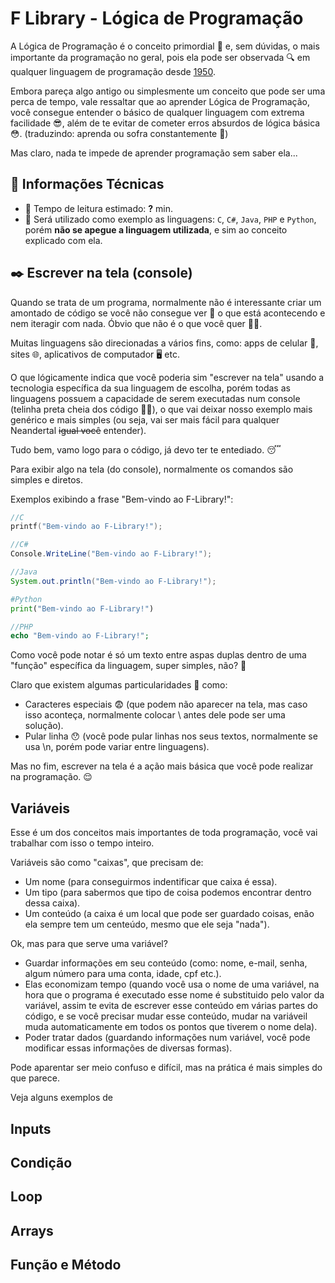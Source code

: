 # F Library - Lógica de Programação

A Lógica de Programação é o conceito primordial 🧐 e, sem dúvidas, o mais importante da programação no geral, pois ela pode ser observada 🔍 em qualquer linguagem de programação desde [1950](https://www.programador.com.br/historia-da-programacao.html).

Embora pareça algo antigo ou simplesmente um conceito que pode ser uma perca de tempo, vale ressaltar que ao aprender Lógica de Programação, você consegue entender o básico de qualquer linguagem com extrema facilidade 😎, além de te evitar de cometer erros absurdos de lógica básica 😳.
(traduzindo: aprenda ou sofra constantemente 🥰)

Mas claro, nada te impede de aprender programação sem saber ela...

## 📑 Informações Técnicas
- 📖 Tempo de leitura estimado: **?** min.
- 📜 Será utilizado como exemplo as linguagens: `C`, `C#`, `Java`, `PHP` e `Python`, porém **não se apegue a linguagem utilizada**, e sim ao conceito explicado com ela.

## ✒️ Escrever na tela (console)
Quando se trata de um programa, normalmente não é interessante criar um amontado de código se você não consegue ver 👀 o que está acontecendo e nem iteragir com nada. Óbvio que não é o que você quer 🫵😠.

Muitas linguagens são direcionadas a vários fins, como: apps de celular 📱, sites 🌐, aplicativos de computador 🖥️ etc.

O que lógicamente indica que você poderia sim "escrever na tela" usando a tecnologia específica da sua linguagem de escolha, porém todas as linguagens possuem a capacidade de serem executadas num console (telinha preta cheia dos código 👩‍💻), o que vai deixar nosso exemplo mais genérico e mais simples (ou seja, vai ser mais fácil para qualquer Neandertal ~~igual você~~ entender).

Tudo bem, vamo logo para o código, já devo ter te entediado. 😴

Para exibir algo na tela (do console), normalmente os comandos são simples e diretos.

Exemplos exibindo a frase "Bem-vindo ao F-Library!":
```c
//C
printf("Bem-vindo ao F-Library!");
```
```csharp
//C#
Console.WriteLine("Bem-vindo ao F-Library!");
```
```java
//Java
System.out.println("Bem-vindo ao F-Library!");
```
```python
#Python
print("Bem-vindo ao F-Library!")
```
```php
//PHP
echo "Bem-vindo ao F-Library!";
```

Como você pode notar é só um texto entre aspas duplas dentro de uma "função" específica da linguagem, super simples, não? 🙂

Claro que existem algumas particularidades 🧐 como:
- Caracteres especiais 😨 (que podem não aparecer na tela, mas caso isso aconteça, normalmente colocar \ antes dele pode ser uma solução).
- Pular linha 😯 (você pode pular linhas nos seus textos, normalmente se usa \n, porém pode variar entre linguagens).

Mas no fim, escrever na tela é a ação mais básica que você pode realizar na programação. 😌

## Variáveis
Esse é um dos conceitos mais importantes de toda programação, você vai trabalhar com isso o tempo inteiro.

Variáveis são como "caixas", que precisam de:
- Um nome (para conseguirmos indentificar que caixa é essa).
- Um tipo (para sabermos que tipo de coisa podemos encontrar dentro dessa caixa).
- Um conteúdo (a caixa é um local que pode ser guardado coisas, enão ela sempre tem um centeúdo, mesmo que ele seja "nada").

Ok, mas para que serve uma variável?
- Guardar informações em seu conteúdo (como: nome, e-mail, senha, algum número para uma conta, idade, cpf etc.).
- Elas economizam tempo (quando você usa o nome de uma variável, na hora que o programa é executado esse nome é substituido pelo valor da variável, assim te evita de escrever esse conteúdo em várias partes do código, e se você precisar mudar esse conteúdo, mudar na variáveil muda automaticamente em todos os pontos que tiverem o nome dela).
- Poder tratar dados (guardando informações num variável, você pode modificar essas informações de diversas formas).

Pode aparentar ser meio confuso e difícil, mas na prática é mais simples do que parece.

Veja alguns exemplos de 

## Inputs


## Condição


## Loop


## Arrays


## Função e Método


